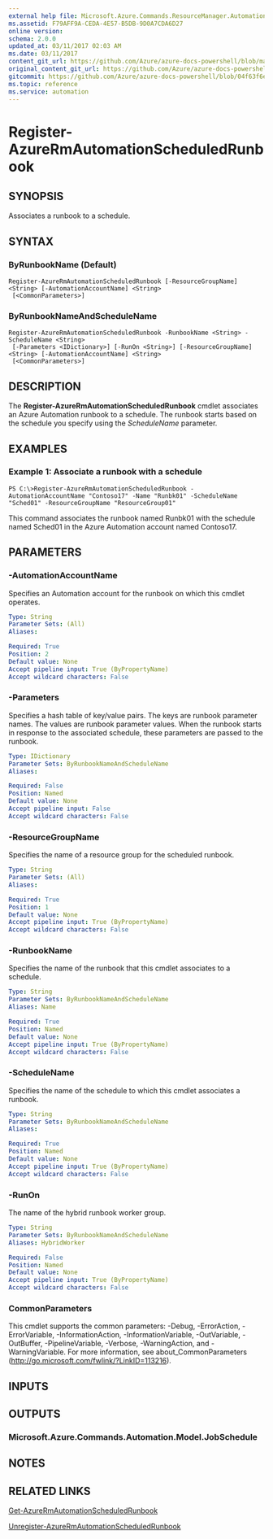 ```yaml
---
external help file: Microsoft.Azure.Commands.ResourceManager.Automation.dll-Help.xml
ms.assetid: F79AFF9A-CEDA-4E57-B5DB-9D0A7CDA6D27
online version:
schema: 2.0.0
updated_at: 03/11/2017 02:03 AM
ms.date: 03/11/2017
content_git_url: https://github.com/Azure/azure-docs-powershell/blob/master/azureps-cmdlets-docs/ResourceManager/AzureRM.Automation/v2.7.0/Register-AzureRMAutomationScheduledRunbook.md
original_content_git_url: https://github.com/Azure/azure-docs-powershell/blob/master/azureps-cmdlets-docs/ResourceManager/AzureRM.Automation/v2.7.0/Register-AzureRMAutomationScheduledRunbook.md
gitcommit: https://github.com/Azure/azure-docs-powershell/blob/04f63f6e685743ace2c57eb157574e34e8610b1c
ms.topic: reference
ms.service: automation
---
```


# Register-AzureRmAutomationScheduledRunbook

## SYNOPSIS
Associates a runbook to a schedule.

## SYNTAX

### ByRunbookName (Default)
```
Register-AzureRmAutomationScheduledRunbook [-ResourceGroupName] <String> [-AutomationAccountName] <String>
 [<CommonParameters>]
```

### ByRunbookNameAndScheduleName
```
Register-AzureRmAutomationScheduledRunbook -RunbookName <String> -ScheduleName <String>
 [-Parameters <IDictionary>] [-RunOn <String>] [-ResourceGroupName] <String> [-AutomationAccountName] <String>
 [<CommonParameters>]
```

## DESCRIPTION
The **Register-AzureRmAutomationScheduledRunbook** cmdlet associates an Azure Automation runbook to a schedule.
The runbook starts based on the schedule you specify using the *ScheduleName* parameter.

## EXAMPLES

### Example 1: Associate a runbook with a schedule
```
PS C:\>Register-AzureRmAutomationScheduledRunbook -AutomationAccountName "Contoso17" -Name "Runbk01" -ScheduleName "Sched01" -ResourceGroupName "ResourceGroup01"
```

This command associates the runbook named Runbk01 with the schedule named Sched01 in the Azure Automation account named Contoso17.

## PARAMETERS

### -AutomationAccountName
Specifies an Automation account for the runbook on which this cmdlet operates.

```yaml
Type: String
Parameter Sets: (All)
Aliases: 

Required: True
Position: 2
Default value: None
Accept pipeline input: True (ByPropertyName)
Accept wildcard characters: False
```

### -Parameters
Specifies a hash table of key/value pairs.
The keys are runbook parameter names.
The values are runbook parameter values.
When the runbook starts in response to the associated schedule, these parameters are passed to the runbook.

```yaml
Type: IDictionary
Parameter Sets: ByRunbookNameAndScheduleName
Aliases: 

Required: False
Position: Named
Default value: None
Accept pipeline input: False
Accept wildcard characters: False
```

### -ResourceGroupName
Specifies the name of a resource group for the scheduled runbook.

```yaml
Type: String
Parameter Sets: (All)
Aliases: 

Required: True
Position: 1
Default value: None
Accept pipeline input: True (ByPropertyName)
Accept wildcard characters: False
```

### -RunbookName
Specifies the name of the runbook that this cmdlet associates to a schedule.

```yaml
Type: String
Parameter Sets: ByRunbookNameAndScheduleName
Aliases: Name

Required: True
Position: Named
Default value: None
Accept pipeline input: True (ByPropertyName)
Accept wildcard characters: False
```

### -ScheduleName
Specifies the name of the schedule to which this cmdlet associates a runbook.

```yaml
Type: String
Parameter Sets: ByRunbookNameAndScheduleName
Aliases: 

Required: True
Position: Named
Default value: None
Accept pipeline input: True (ByPropertyName)
Accept wildcard characters: False
```

### -RunOn
The name of the hybrid runbook worker group.

```yaml
Type: String
Parameter Sets: ByRunbookNameAndScheduleName
Aliases: HybridWorker

Required: False
Position: Named
Default value: None
Accept pipeline input: True (ByPropertyName)
Accept wildcard characters: False
```

### CommonParameters
This cmdlet supports the common parameters: -Debug, -ErrorAction, -ErrorVariable, -InformationAction, -InformationVariable, -OutVariable, -OutBuffer, -PipelineVariable, -Verbose, -WarningAction, and -WarningVariable. For more information, see about_CommonParameters (http://go.microsoft.com/fwlink/?LinkID=113216).

## INPUTS

## OUTPUTS

### Microsoft.Azure.Commands.Automation.Model.JobSchedule

## NOTES

## RELATED LINKS

[Get-AzureRmAutomationScheduledRunbook](./Get-AzureRMAutomationScheduledRunbook.md)

[Unregister-AzureRmAutomationScheduledRunbook](./Unregister-AzureRMAutomationScheduledRunbook.md)


